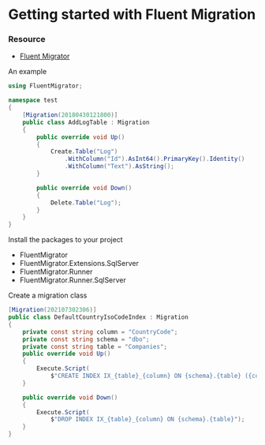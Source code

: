 # Getting started with Fluent Migration

### Resource

* [Fluent Migrator](https://fluentmigrator.github.io/)

An example

```csharp
using FluentMigrator;

namespace test
{
    [Migration(20180430121800)]
    public class AddLogTable : Migration
    {
        public override void Up()
        {
            Create.Table("Log")
                .WithColumn("Id").AsInt64().PrimaryKey().Identity()
                .WithColumn("Text").AsString();
        }

        public override void Down()
        {
            Delete.Table("Log");
        }
    }
}
```

Install the packages to your project

* FluentMigrator
* FluentMigrator.Extensions.SqlServer
* FluentMigrator.Runner
* FluentMigrator.Runner.SqlServer

Create a migration class

```csharp
[Migration(202107302306)]
public class DefaultCountryIsoCodeIndex : Migration
{
    private const string column = "CountryCode";
    private const string schema = "dbo";
    private const string table = "Companies";
    public override void Up()
    {
        Execute.Script(
            $"CREATE INDEX IX_{table}_{column} ON {schema}.{table} ({column})");
    }

    public override void Down()
    {
        Execute.Script(
            $"DROP INDEX IX_{table}_{column} ON {schema}.{table}");
    }
}
```
